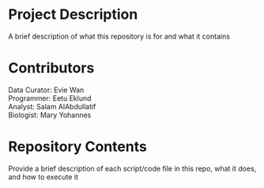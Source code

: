 # Project Description

A brief description of what this repository is for and what it contains

# Contributors

Data Curator: Evie Wan \
Programmer: Eetu Eklund \
Analyst: Salam AlAbdullatif \
Biologist: Mary Yohannes

# Repository Contents

Provide a brief description of each script/code file in this repo, what it does, and how to execute it
